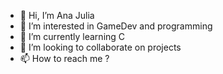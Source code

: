 - 👋 Hi, I’m Ana Julia
- 👀 I’m interested in GameDev and programming
- 🌱 I’m currently learning C
- 💞️ I’m looking to collaborate on projects
- 📫 How to reach me ?

<!---
vieiranaju/vieiranaju is a ✨ special ✨ repository because its `README.md` (this file) appears on your GitHub profile.
You can click the Preview link to take a look at your changes.
--->

